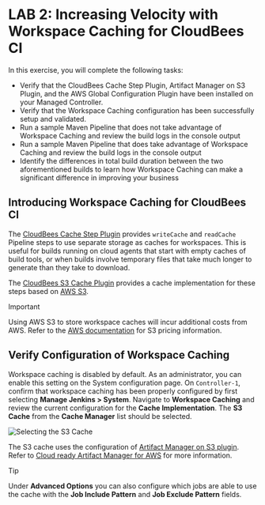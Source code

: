 # LAB 2: Increasing Velocity with Workspace Caching for CloudBees CI

In this exercise, you will complete the following tasks:
- Verify that the CloudBees Cache Step Plugin, Artifact Manager on S3 Plugin, and the AWS Global Configuration Plugin have been installed on your Managed Controller.
- Verify that the Workspace Caching configuration has been successfully setup and validated.
- Run a sample Maven Pipeline that does not take advantage of Workspace Caching and review the build logs in the console output
- Run a sample Maven Pipeline that does take advantage of Workspace Caching and review the build logs in the console output
- Identify the differences in total build duration between the two aforementioned builds to learn how Workspace Caching can make a significant difference in improving your business

## Introducing Workspace Caching for CloudBees CI
The [CloudBees Cache Step Plugin](https://docs.cloudbees.com/plugins/ci/cloudbees-cache-step) provides `writeCache` and `readCache` Pipeline steps to use separate storage as caches for workspaces. This is useful for builds running on cloud agents that start with empty caches of build tools, or when builds involve temporary files that take much longer to generate than they take to download.

The [CloudBees S3 Cache Plugin](https://docs.cloudbees.com/plugins/ci/cloudbees-s3-cache) provides a cache implementation for these steps based on [AWS S3](https://aws.amazon.com/s3/).

> [!IMPORTANT]
> Using AWS S3 to store workspace caches will incur additional costs from AWS. Refer to the [AWS documentation](https://aws.amazon.com/s3/pricing/?nc=sn&loc=4) for S3 pricing information.

## Verify Configuration of Workspace Caching
Workspace caching is disabled by default. As an administrator, you can enable this setting on the System configuration page. On `Controller-1`, confirm that workspace caching has been properly configured by first selecting **Manage Jenkins > System**. Navigate to **Workspace Caching** and review the current configuration for the **Cache Implementation**. The **S3 Cache** from the **Cache Manager** list should be selected.

![Selecting the S3 Cache](https://docs.cloudbees.com/docs/cloudbees-ci/latest/pipelines/_images/workspace-cache-screenshots/workspace-caching-global.35d6b6c.png)

The S3 cache uses the configuration of [Artifact Manager on S3 plugin](https://docs.cloudbees.com/plugins/ci/artifact-manager-s3). Refer to [Cloud ready Artifact Manager for AWS](https://docs.cloudbees.com/docs/cloudbees-ci/latest/cloud-reference-architecture/ra-for-aws/#ams3) for more information.

> [!TIP]
> Under **Advanced Options** you can also configure which jobs are able to use the cache with the **Job Include Pattern** and **Job Exclude Pattern** fields.







